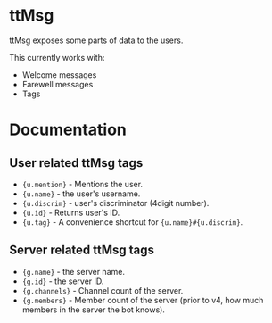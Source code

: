 # ttMsg
ttMsg exposes some parts of data to the users.

This currently works with:
- Welcome messages
- Farewell messages
- Tags
# Documentation
## User related ttMsg tags
- `{u.mention}` - Mentions the user.
- `{u.name}` - the user's username.
- `{u.discrim}` - user's discriminator (4digit number).
- `{u.id}` - Returns user's ID.
- `{u.tag}` - A convenience shortcut for `{u.name}#{u.discrim}`.
## Server related ttMsg tags
- `{g.name}` - the server name.
- `{g.id}` - the server ID.
- `{g.channels}` - Channel count of the server.
- `{g.members}` - Member count of the server (prior to v4, how much members in the server the bot knows).